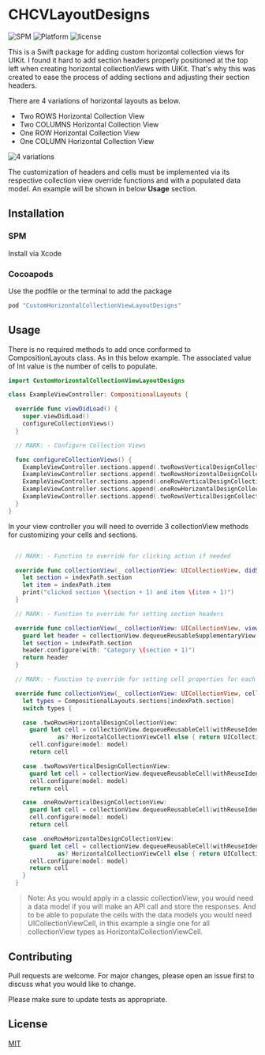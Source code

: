 # CHCVLayoutDesigns
![SPM](https://img.shields.io/badge/Swift_Package_Manager-compatible-green)
![Platform](https://img.shields.io/badge/Platform-iOS-blue)
![license](https://img.shields.io/badge/license-MIT-lightgray)

This is a Swift package for adding custom horizontal collection views for UIKit. I found it hard to add section headers properly positioned at the top left when creating horizontal collectionViews with UIKit. That's why this was created to ease the process of adding sections and adjusting their section headers.

There are 4 variations of horizontal layouts as below. 
- Two ROWS Horizontal Collection View
- Two COLUMNS Horizontal Collection View
- One ROW Horizontal Collection View
- One COLUMN Horizontal Collection View
<p align="left">
<img src="https://github.com/yosoybunal/CustomHorizontalCollectionViewLayoutDesigns/assets/139717061/2ffbdc86-9faf-4e3a-89e7-585052a8b48f" alt="4 variations" />
</p>

The customization of headers and cells must be implemented via its respective collection view override functions and with a populated data model. An example will be shown in below **Usage** section. 

## Installation

### SPM
Install via Xcode

### Cocoapods
Use the podfile or the terminal to add the package

```bash
pod "CustomHorizontalCollectionViewLayoutDesigns"
```

## Usage

There is no required methods to add once conformed to CompositionLayouts class. As in this below example. The associated value of Int value is the number of cells to populate. 

```swift
import CustomHorizontalCollectionViewLayoutDesigns

class ExampleViewController: CompositionalLayouts {

  override func viewDidLoad() {
    super.viewDidLoad()
    configureCollectionViews()
  }

  // MARK: - Configure Collection Views

  func configureCollectionViews() {
    ExampleViewController.sections.append(.twoRowsVerticalDesignCollectionView(5))
    ExampleViewController.sections.append(.twoRowsHorizontalDesignCollectionView(10))
    ExampleViewController.sections.append(.oneRowVerticalDesignCollectionView(7))
    ExampleViewController.sections.append(.oneRowHorizontalDesignCollectionView(7))
    ExampleViewController.sections.append(.twoRowsVerticalDesignCollectionView(6))
  }
}
```

In your view controller you will need to override 3 collectionView methods for customizing your cells and sections.

```swift

  // MARK: - Function to override for clicking action if needed

  override func collectionView(_ collectionView: UICollectionView, didSelectItemAt indexPath: IndexPath) {
    let section = indexPath.section
    let item = indexPath.item
    print("clicked section \(section + 1) and item \(item + 1)")
  }

  // MARK: - Function to override for setting section headers

  override func collectionView(_ collectionView: UICollectionView, viewForSupplementaryElementOfKind kind: String, at indexPath: IndexPath) -> UICollectionReusableView {
    guard let header = collectionView.dequeueReusableSupplementaryView(ofKind: UICollectionView.elementKindSectionHeader, withReuseIdentifier: TitleHeaderCollectionReusableView.identifier, for: indexPath) as? TitleHeaderCollectionReusableView else { return UICollectionReusableView() }
    let section = indexPath.section
    header.configure(with: "Category \(section + 1)")
    return header
  }

  // MARK: - Function to override for setting cell properties for each custom collectionView type

  override func collectionView(_ collectionView: UICollectionView, cellForItemAt indexPath: IndexPath) -> UICollectionViewCell {
    let types = CompositionalLayouts.sections[indexPath.section]
    switch types {

    case .twoRowsHorizontalDesignCollectionView:
      guard let cell = collectionView.dequeueReusableCell(withReuseIdentifier: HorizontalCollectionViewCell.identifier, for: indexPath)
              as? HorizontalCollectionViewCell else { return UICollectionViewCell() }
      cell.configure(model: model)
      return cell

    case .twoRowsVerticalDesignCollectionView:
      guard let cell = collectionView.dequeueReusableCell(withReuseIdentifier: VerticalCollectionViewCell.identifier, for: indexPath) as?         VerticalCollectionViewCell else { return UICollectionViewCell() }
      cell.configure(model: model)
      return cell

    case .oneRowVerticalDesignCollectionView:
      guard let cell = collectionView.dequeueReusableCell(withReuseIdentifier: VerticalCollectionViewCell.identifier, for: indexPath) as? VerticalCollectionViewCell else { return UICollectionViewCell() }
      cell.configure(model: model)
      return cell

    case .oneRowHorizontalDesignCollectionView:
      guard let cell = collectionView.dequeueReusableCell(withReuseIdentifier: HorizontalCollectionViewCell.identifier, for: indexPath)
              as? HorizontalCollectionViewCell else { return UICollectionViewCell() }
      cell.configure(model: model)
      return cell
    }
  }
```
> Note: As you would apply in a classic collectionView, you would need a data model if you will make an API call and store the responses. And to be able to populate the cells with the data models you would need UICollectionViewCell, in this example a single one for all collectionView types as HorizontalCollectionViewCell.

## Contributing

Pull requests are welcome. For major changes, please open an issue first
to discuss what you would like to change.

Please make sure to update tests as appropriate.

## License

[MIT](https://choosealicense.com/licenses/mit/)
 
